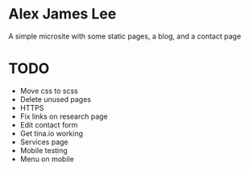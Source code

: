 # Alex James Lee

A simple microsite with some static pages, a blog, and a contact page

# TODO

- Move css to scss
- Delete unused pages
- HTTPS
- Fix links on research page
- Edit contact form
- Get tina.io working
- Services page
- Mobile testing 
- Menu on mobile 



